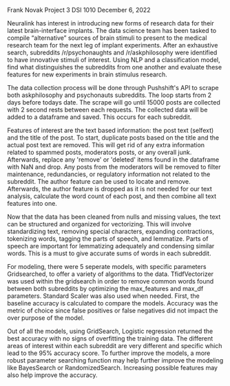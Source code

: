 Frank Novak
Project 3
DSI 1010
December 6, 2022 

Neuralink has interest in introducing new forms of research data for their latest brain-interface implants. The data science team has been tasked to compile “alternative” sources of brain stimuli to present to the medical research team for the next leg of implant experiments. After an exhaustive search, subreddits /r/psychonaughts and /r/askphilosophy were identified to have innovative stimuli of interest. Using NLP and a classification model, find what distinguishes the subreddits from one another and evaluate these features for new experiments in brain stimulus research.

The data collection process will be done through Pushshift's API to scrape both askphilosophy and psychonauts subreddits. The loop starts from 2 days before todays date. The scrape will go until 15000 posts are collected with 2 second rests between each requests. The collected data will be added to a dataframe and saved. This occurs for each subreddit.

Features of interest are the text based information: the post text (selfext) and the title of the post. To start, duplicate posts based on the title and the actual post text are removed. This will get rid of any extra information related to spammed posts, moderators posts, or any overall junk. Afterwards, replace any 'remove' or 'deleted' items found in the dataframe with NaN and drop. Any posts from the moderators will be removed to filter maintenance, redundancies, or regulatory information not related to the subreddit. The author feature can be used to locate and remove. Afterwards, the author feature is dropped as it is not needed for our text analysis, calculate the word count of each post, and then combine all text features into one.

Now that the data has been cleaned from nulls and missing values, the text can be structured and organized for vectorizing. This will involve standardizing text, removing special characters, expanding contractions, tokenizing words, tagging the parts of speech, and lemmatize. Parts of speech are important for lemmatizing adequately and condensing similar words. This is a must to give accurate sums of words in each subreddit. 

For modeling, there were 5 seperate models, with specific parameters Gridsearched, to offer a variety of algorithms to the data. TfidfVectorizer was used within the gridsearch in order to remove common words found between both subreddits by optimizing the max_features and max_df parameters. Standard Scaler was also used when needed. First, the baseline accuracy is calculated to compare the models. Accuracy was the metric of choice since false positives or false negatives did not impact the over purpose of the model. 

Out of all the models, using GridSearch, Logistic regression returned the best accuracy with no signs of overfitting the training data. The different areas of interest within each subreddit are very different and specific which lead to the 95% accuracy score. To further improve the models, a more robust parameter searching function may help further improve the modeling like BayesSearch or RandomizedSearch. Increasing possible features may also help improve the accuracy. 
